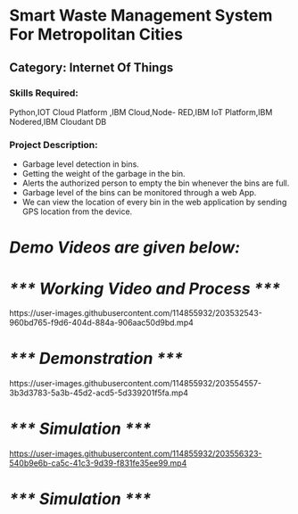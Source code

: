 <h1>Smart Waste Management System For Metropolitan Cities</h1>

<h2>Category: Internet Of Things</h2>

<h3>Skills Required:</h3>

Python,IOT Cloud Platform ,IBM Cloud,Node- RED,IBM IoT Platform,IBM Nodered,IBM Cloudant DB

<h3>Project Description:</h3>

<ul>

  <li>Garbage level detection in bins.</li>

  <li>Getting the weight of the garbage in the bin. </li>

  <li>Alerts the authorized person to empty the bin whenever the bins are full.</li>

  <li>Garbage level of the bins can be monitored through a web App.</li>

  <li>We can view the location of every bin in the web application by sending GPS location from the device.</li>

</ul>

<h1><em><strong>Demo Videos are given below:</strong></em></h1>

<h1><em><strong>*** Working Video and Process ***</strong></em></h1>
https://user-images.githubusercontent.com/114855932/203532543-960bd765-f9d6-404d-884a-906aac50d9bd.mp4

<h1><em><strong>*** Demonstration ***</strong></em></h1>
https://user-images.githubusercontent.com/114855932/203554557-3b3d3783-5a3b-45d2-acd5-5d339201f5fa.mp4



<h1><em><strong>*** Simulation ***</strong></em></h1>

https://user-images.githubusercontent.com/114855932/203556323-540b9e6b-ca5c-41c3-9d39-f831fe35ee99.mp4


<h1><em><strong>*** Simulation ***</strong></em></h1>


